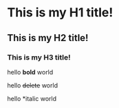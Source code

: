 # This is my H1 title!

## This is my H2 title!

### This is my H3 title!

hello **bold** world

hello ~~delete~~ world

hello *italic world
